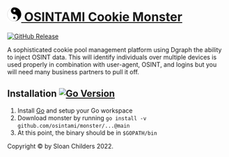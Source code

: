 
# [![OSINTAMI Logo](./images/logo.png) OSINTAMI Cookie Monster](https://www.osintami.com/monster)

[![GitHub Release](https://img.shields.io/github/release/osintami/monster)](https://github.com/osintami/monster/releases/latest)

A sophisticated cookie pool management platform using Dgraph the ability to inject OSINT data. This will identify individuals over multiple devices is used properly in combination with user-agent, OSINT, and logins but you will need many business partners to pull it off.  

## Installation [![Go Version](https://img.shields.io/github/go-mod/go-version/osintami/monster)](https://golang.org/dl/)

1. Install [Go](https://golang.org/doc/install) and setup your Go workspace
2. Download monster by running `go install -v github.com/osintami/monster/...@main`
3. At this point, the binary should be in `$GOPATH/bin`

Copyright © by Sloan Childers 2022.
